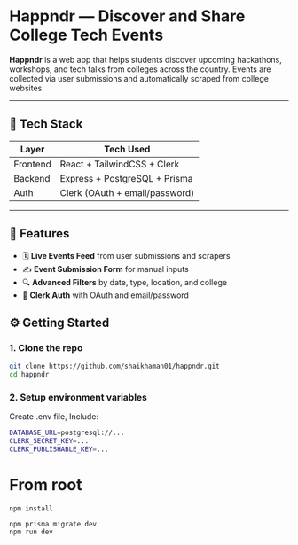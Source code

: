 
#  Happndr — Discover and Share College Tech Events

**Happndr** is a web app that helps students discover upcoming hackathons, workshops, and tech talks from colleges across the country. Events are collected via user submissions and automatically scraped from college websites.

---

## 🧩 Tech Stack

| Layer     | Tech Used                      |
|-----------|--------------------------------|
| Frontend  | React + TailwindCSS + Clerk    |
| Backend   | Express + PostgreSQL + Prisma  |
| Auth      | Clerk (OAuth + email/password) |

---

## 🚀 Features

- 🗓️ **Live Events Feed** from user submissions and scrapers  
- ✍️ **Event Submission Form** for manual inputs  
- 🔍 **Advanced Filters** by date, type, location, and college  
- 🔐 **Clerk Auth** with OAuth and email/password  

## ⚙️ Getting Started

### 1. Clone the repo

```bash
git clone https://github.com/shaikhaman01/happndr.git
cd happndr
```
### 2. Setup environment variables
Create .env file, Include:

```bash
DATABASE_URL=postgresql://...
CLERK_SECRET_KEY=...
CLERK_PUBLISHABLE_KEY=...
```
# From root
```
npm install
```
```
npm prisma migrate dev
npm run dev
```


